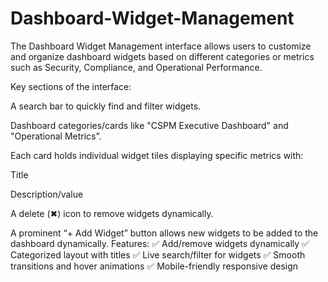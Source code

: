 # Dashboard-Widget-Management
The Dashboard Widget Management interface allows users to customize and organize dashboard widgets based on different categories or metrics such as Security, Compliance, and Operational Performance.

Key sections of the interface:

A search bar to quickly find and filter widgets.

Dashboard categories/cards like "CSPM Executive Dashboard" and "Operational Metrics".

Each card holds individual widget tiles displaying specific metrics with:

Title

Description/value

A delete (✖) icon to remove widgets dynamically.

A prominent “+ Add Widget” button allows new widgets to be added to the dashboard dynamically. 
 Features:
 ✅ Add/remove widgets dynamically
 ✅ Categorized layout with titles 
 ✅ Live search/filter for widgets 
 ✅ Smooth transitions and hover animations 
 ✅ Mobile-friendly responsive design
